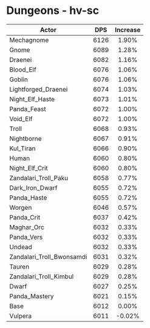 # Dungeons - hv-sc
| Actor | DPS | Increase |
|---|:---:|:---:|
|Mechagnome|6126|1.90%|
|Gnome|6089|1.28%|
|Draenei|6082|1.16%|
|Blood_Elf|6076|1.06%|
|Goblin|6076|1.06%|
|Lightforged_Draenei|6074|1.03%|
|Night_Elf_Haste|6073|1.01%|
|Panda_Feast|6072|1.00%|
|Void_Elf|6072|1.00%|
|Troll|6068|0.93%|
|Nightborne|6067|0.91%|
|Kul_Tiran|6066|0.90%|
|Human|6060|0.80%|
|Night_Elf_Crit|6060|0.80%|
|Zandalari_Troll_Paku|6058|0.77%|
|Dark_Iron_Dwarf|6055|0.72%|
|Panda_Haste|6055|0.72%|
|Worgen|6046|0.57%|
|Panda_Crit|6037|0.42%|
|Maghar_Orc|6032|0.33%|
|Panda_Vers|6032|0.33%|
|Undead|6032|0.33%|
|Zandalari_Troll_Bwonsamdi|6031|0.32%|
|Tauren|6029|0.28%|
|Zandalari_Troll_Kimbul|6029|0.28%|
|Dwarf|6027|0.25%|
|Panda_Mastery|6021|0.15%|
|Base|6012|0.00%|
|Vulpera|6011|-0.02%|
